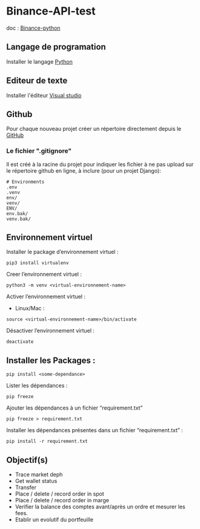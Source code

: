 # Binance-API-test

doc : [Binance-python](https://python-binance.readthedocs.io/en/latest/overview.html)

## Langage de programation
Installer le langage [Python](https://www.python.org/downloads/)
## Editeur de texte
Installer l'éditeur [Visual studio](https://code.visualstudio.com/) 
## Github
Pour chaque nouveau projet créer un répertoire directement depuis le [GitHub](https://github.com/)

### Le fichier ".gitignore"
Il est créé à la racine du projet pour indiquer les fichier à ne pas upload sur le répertoire github en ligne, à inclure (pour un projet Django):
```
# Environments
.env
.venv
env/
venv/
ENV/
env.bak/
venv.bak/
```
## Environnement virtuel
Installer le package d’environnement virtuel : 
```
pip3 install virtualenv
```
Creer l’environnement virtuel : 
```
python3 -m venv <virtual-environnement-name>
```
Activer l’environnement virtuel : 
- Linux/Mac :
```
source <virtual-environnement-name>/bin/activate
```
Désactiver l’environnement virtuel :
``` 
deactivate
```
## Installer les Packages : 
```
pip install <some-dependance>
```
Lister les dépendances : 
```
pip freeze
```
Ajouter les dépendances à un fichier “requirement.txt”
```
pip freeze > requirement.txt
```
Installer les dépendances présentes dans un fichier “requirement.txt” : 
```
pip install -r requirement.txt
```
## Objectif(s)

* Trace market deph 
* Get wallet status 
* Transfer
* Place / delete / record order in spot 
* Place / delete / record order in marge 
* Verifier la balance des comptes avant/après un ordre et mesurer les fees. 
* Etablir un evolutif du portfeuille